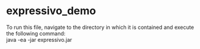 # expressivo_demo
To run this file, navigate to the directory in which it is contained and execute the following command:<br>
java -ea -jar expressivo.jar
